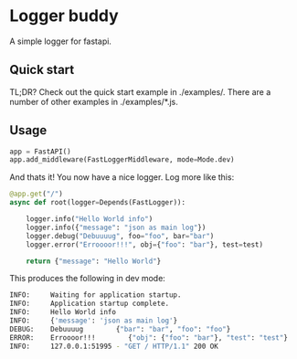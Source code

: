 # Logger buddy

A simple logger for fastapi.

## Quick start

TL;DR? Check out the quick start example in ./examples/. There are a number of other examples in ./examples/\*.js.

## Usage

```python
app = FastAPI()
app.add_middleware(FastLoggerMiddleware, mode=Mode.dev)

```

And thats it!
You now have a nice logger. Log more like this:

```python
@app.get("/")
async def root(logger=Depends(FastLogger)):

    logger.info("Hello World info")
    logger.info({"message": "json as main log"})
    logger.debug("Debuuuug", foo="foo", bar="bar")
    logger.error("Erroooor!!!", obj={"foo": "bar"}, test=test)

    return {"message": "Hello World"}


```

This produces the following in dev mode:

```bash
INFO:     Waiting for application startup.
INFO:     Application startup complete.
INFO:     Hello World info
INFO:     {'message': 'json as main log'}
DEBUG:    Debuuuug        {"bar": "bar", "foo": "foo"}
ERROR:    Erroooor!!!        {"obj": {"foo": "bar"}, "test": "test"}
INFO:     127.0.0.1:51995 - "GET / HTTP/1.1" 200 OK
```
